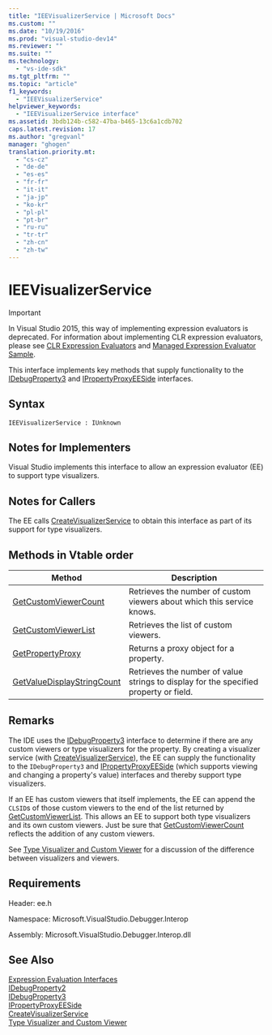 ```yaml
---
title: "IEEVisualizerService | Microsoft Docs"
ms.custom: ""
ms.date: "10/19/2016"
ms.prod: "visual-studio-dev14"
ms.reviewer: ""
ms.suite: ""
ms.technology: 
  - "vs-ide-sdk"
ms.tgt_pltfrm: ""
ms.topic: "article"
f1_keywords: 
  - "IEEVisualizerService"
helpviewer_keywords: 
  - "IEEVisualizerService interface"
ms.assetid: 3bdb124b-c582-47ba-b465-13c6a1cdb702
caps.latest.revision: 17
ms.author: "gregvanl"
manager: "ghogen"
translation.priority.mt: 
  - "cs-cz"
  - "de-de"
  - "es-es"
  - "fr-fr"
  - "it-it"
  - "ja-jp"
  - "ko-kr"
  - "pl-pl"
  - "pt-br"
  - "ru-ru"
  - "tr-tr"
  - "zh-cn"
  - "zh-tw"
---
```

# IEEVisualizerService
> [!IMPORTANT]
>  In Visual Studio 2015, this way of implementing expression evaluators is deprecated. For information about implementing CLR expression evaluators, please see [CLR Expression Evaluators](https://github.com/Microsoft/ConcordExtensibilitySamples/wiki/CLR-Expression-Evaluators) and [Managed Expression Evaluator Sample](https://github.com/Microsoft/ConcordExtensibilitySamples/wiki/Managed-Expression-Evaluator-Sample).  
  
 This interface implements key methods that supply functionality to the [IDebugProperty3](../extensibility/idebugproperty3.md) and [IPropertyProxyEESide](../extensibility/ipropertyproxyeeside.md) interfaces.  
  
## Syntax  
  
```  
IEEVisualizerService : IUnknown  
```  
  
## Notes for Implementers  
 Visual Studio implements this interface to allow an expression evaluator (EE) to support type visualizers.  
  
## Notes for Callers  
 The EE calls [CreateVisualizerService](../extensibility/ieevisualizerserviceprovider--createvisualizerservice.md) to obtain this interface as part of its support for type visualizers.  
  
## Methods in Vtable order  
  
|Method|Description|  
|------------|-----------------|  
|[GetCustomViewerCount](../extensibility/ieevisualizerservice--getcustomviewercount.md)|Retrieves the number of custom viewers about which this service knows.|  
|[GetCustomViewerList](../extensibility/ieevisualizerservice--getcustomviewerlist.md)|Retrieves the list of custom viewers.|  
|[GetPropertyProxy](../extensibility/ieevisualizerservice--getpropertyproxy.md)|Returns a proxy object for a property.|  
|[GetValueDisplayStringCount](../extensibility/ieevisualizerservice--getvaluedisplaystringcount.md)|Retrieves the number of value strings to display for the specified property or field.|  
  
## Remarks  
 The IDE uses the [IDebugProperty3](../extensibility/idebugproperty3.md) interface to determine if there are any custom viewers or type visualizers for the property. By creating a visualizer service (with [CreateVisualizerService](../extensibility/ieevisualizerserviceprovider--createvisualizerservice.md)), the EE can supply the functionality to the `IDebugProperty3` and [IPropertyProxyEESide](../extensibility/ipropertyproxyeeside.md) (which supports viewing and changing a property's value) interfaces and thereby support type visualizers.  
  
 If an EE has custom viewers that itself implements, the EE can append the `CLSID`s of those custom viewers to the end of the list returned by [GetCustomViewerList](../extensibility/ieevisualizerservice--getcustomviewerlist.md). This allows an EE to support both type visualizers and its own custom viewers. Just be sure that [GetCustomViewerCount](../extensibility/idebugproperty3--getcustomviewercount.md) reflects the addition of any custom viewers.  
  
 See [Type Visualizer and Custom Viewer](../extensibility/type-visualizer-and-custom-viewer.md) for a discussion of the difference between visualizers and viewers.  
  
## Requirements  
 Header: ee.h  
  
 Namespace: Microsoft.VisualStudio.Debugger.Interop  
  
 Assembly: Microsoft.VisualStudio.Debugger.Interop.dll  
  
## See Also  
 [Expression Evaluation Interfaces](../extensibility/expression-evaluation-interfaces.md)   
 [IDebugProperty2](../extensibility/idebugproperty2.md)   
 [IDebugProperty3](../extensibility/idebugproperty3.md)   
 [IPropertyProxyEESide](../extensibility/ipropertyproxyeeside.md)   
 [CreateVisualizerService](../extensibility/ieevisualizerserviceprovider--createvisualizerservice.md)   
 [Type Visualizer and Custom Viewer](../extensibility/type-visualizer-and-custom-viewer.md)